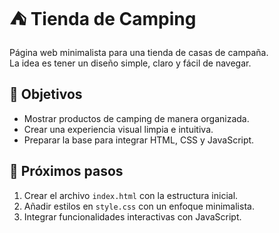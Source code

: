 # ⛺ Tienda de Camping  

Página web minimalista para una tienda de casas de campaña.  
La idea es tener un diseño simple, claro y fácil de navegar.  

## 🎯 Objetivos  

- Mostrar productos de camping de manera organizada.  
- Crear una experiencia visual limpia e intuitiva.  
- Preparar la base para integrar HTML, CSS y JavaScript.  

## 🚀 Próximos pasos  

1. Crear el archivo `index.html` con la estructura inicial.  
2. Añadir estilos en `style.css` con un enfoque minimalista.  
3. Integrar funcionalidades interactivas con JavaScript.  
